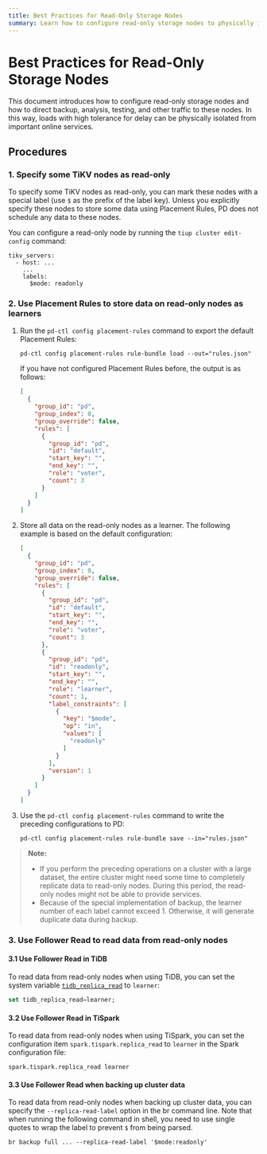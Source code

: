 ```yaml
---
title: Best Practices for Read-Only Storage Nodes
summary: Learn how to configure read-only storage nodes to physically isolate important online services.
---
```


# Best Practices for Read-Only Storage Nodes

This document introduces how to configure read-only storage nodes and how to direct backup, analysis, testing, and other traffic to these nodes. In this way, loads with high tolerance for delay can be physically isolated from important online services.

## Procedures

### 1. Specify some TiKV nodes as read-only

To specify some TiKV nodes as read-only, you can mark these nodes with a special label (use `$` as the prefix of the label key). Unless you explicitly specify these nodes to store some data using Placement Rules, PD does not schedule any data to these nodes.

You can configure a read-only node by running the `tiup cluster edit-config` command:

```
tikv_servers:
  - host: ...
    ...
    labels:
      $mode: readonly
```

### 2. Use Placement Rules to store data on read-only nodes as learners

1. Run the `pd-ctl config placement-rules` command to export the default Placement Rules:

    ```shell
    pd-ctl config placement-rules rule-bundle load --out="rules.json"
    ```

    If you have not configured Placement Rules before, the output is as follows:

    ```json
    [
      {
        "group_id": "pd",
        "group_index": 0,
        "group_override": false,
        "rules": [
          {
            "group_id": "pd",
            "id": "default",
            "start_key": "",
            "end_key": "",
            "role": "voter",
            "count": 3
          }
        ]
      }
    ]
    ```

2. Store all data on the read-only nodes as a learner. The following example is based on the default configuration:

    ```json
    [
      {
        "group_id": "pd",
        "group_index": 0,
        "group_override": false,
        "rules": [
          {
            "group_id": "pd",
            "id": "default",
            "start_key": "",
            "end_key": "",
            "role": "voter",
            "count": 3
          },
          {
            "group_id": "pd",
            "id": "readonly",
            "start_key": "",
            "end_key": "",
            "role": "learner",
            "count": 1,
            "label_constraints": [
              {
                "key": "$mode",
                "op": "in",
                "values": [
                  "readonly"
                ]
              }
            ],
            "version": 1
          }
        ]
      }
    ]
    ```

3. Use the `pd-ctl config placement-rules` command to write the preceding configurations to PD:

    ```shell
    pd-ctl config placement-rules rule-bundle save --in="rules.json"
    ```

> **Note:**
>
> - If you perform the preceding operations on a cluster with a large dataset, the entire cluster might need some time to completely replicate data to read-only nodes. During this period, the read-only nodes might not be able to provide services.
> - Because of the special implementation of backup, the learner number of each label cannot exceed 1. Otherwise, it will generate duplicate data during backup.

### 3. Use Follower Read to read data from read-only nodes

#### 3.1 Use Follower Read in TiDB

To read data from read-only nodes when using TiDB, you can set the system variable [`tidb_replica_read`](/system-variables.md#tidb_replica_read-new-in-v40) to `learner`:

```sql
set tidb_replica_read=learner;
```

#### 3.2 Use Follower Read in TiSpark

To read data from read-only nodes when using TiSpark, you can set the configuration item `spark.tispark.replica_read` to `learner` in the Spark configuration file:

```
spark.tispark.replica_read learner
```

#### 3.3 Use Follower Read when backing up cluster data

To read data from read-only nodes when backing up cluster data, you can specify the `--replica-read-label` option in the br command line. Note that when running the following command in shell, you need to use single quotes to wrap the label to prevent `$` from being parsed.

```shell
br backup full ... --replica-read-label '$mode:readonly'
```
